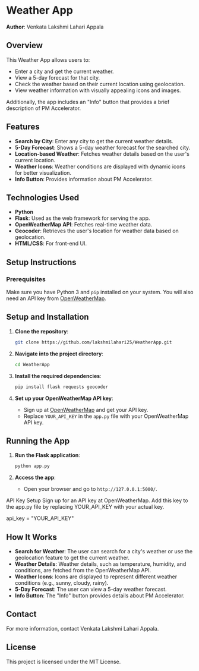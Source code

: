 # Weather App

**Author**: Venkata Lakshmi Lahari Appala

## Overview
This Weather App allows users to:
- Enter a city and get the current weather.
- View a 5-day forecast for that city.
- Check the weather based on their current location using geolocation.
- View weather information with visually appealing icons and images.

Additionally, the app includes an "Info" button that provides a brief description of PM Accelerator.

## Features
- **Search by City**: Enter any city to get the current weather details.
- **5-Day Forecast**: Shows a 5-day weather forecast for the searched city.
- **Location-based Weather**: Fetches weather details based on the user's current location.
- **Weather Icons**: Weather conditions are displayed with dynamic icons for better visualization.
- **Info Button**: Provides information about PM Accelerator.

## Technologies Used
- **Python**
- **Flask**: Used as the web framework for serving the app.
- **OpenWeatherMap API**: Fetches real-time weather data.
- **Geocoder**: Retrieves the user's location for weather data based on geolocation.
- **HTML/CSS**: For front-end UI.

## Setup Instructions

### Prerequisites
Make sure you have Python 3 and `pip` installed on your system. You will also need an API key from [OpenWeatherMap](https://home.openweathermap.org/users/sign_up).

## Setup and Installation

1. **Clone the repository**:
    ```bash
    git clone https://github.com/lakshmilahari25/WeatherApp.git
    ```

2. **Navigate into the project directory**:
    ```bash
    cd WeatherApp
    ```

3. **Install the required dependencies**:
    ```bash
    pip install flask requests geocoder
    ```

4. **Set up your OpenWeatherMap API key**:
    - Sign up at [OpenWeatherMap](https://openweathermap.org/) and get your API key.
    - Replace `YOUR_API_KEY` in the `app.py` file with your OpenWeatherMap API key.

## Running the App

1. **Run the Flask application**:
    ```bash
    python app.py
    ```

2. **Access the app**:
    - Open your browser and go to `http://127.0.0.1:5000/`.



API Key Setup
Sign up for an API key at OpenWeatherMap. Add this key to the app.py file by replacing YOUR_API_KEY with your actual key.


api_key = "YOUR_API_KEY"

## How It Works

- **Search for Weather**: The user can search for a city's weather or use the geolocation feature to get the current weather.
- **Weather Details**: Weather details, such as temperature, humidity, and conditions, are fetched from the OpenWeatherMap API.
- **Weather Icons**: Icons are displayed to represent different weather conditions (e.g., sunny, cloudy, rainy).
- **5-Day Forecast**: The user can view a 5-day weather forecast.
- **Info Button**: The "Info" button provides details about PM Accelerator.



## Contact

For more information, contact Venkata Lakshmi Lahari Appala.

## License

This project is licensed under the MIT License.
